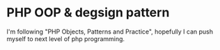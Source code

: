 PHP OOP & degsign pattern
===

I'm following "PHP Objects, Patterns and Practice", hopefully I can push myself to next level of php programming.
